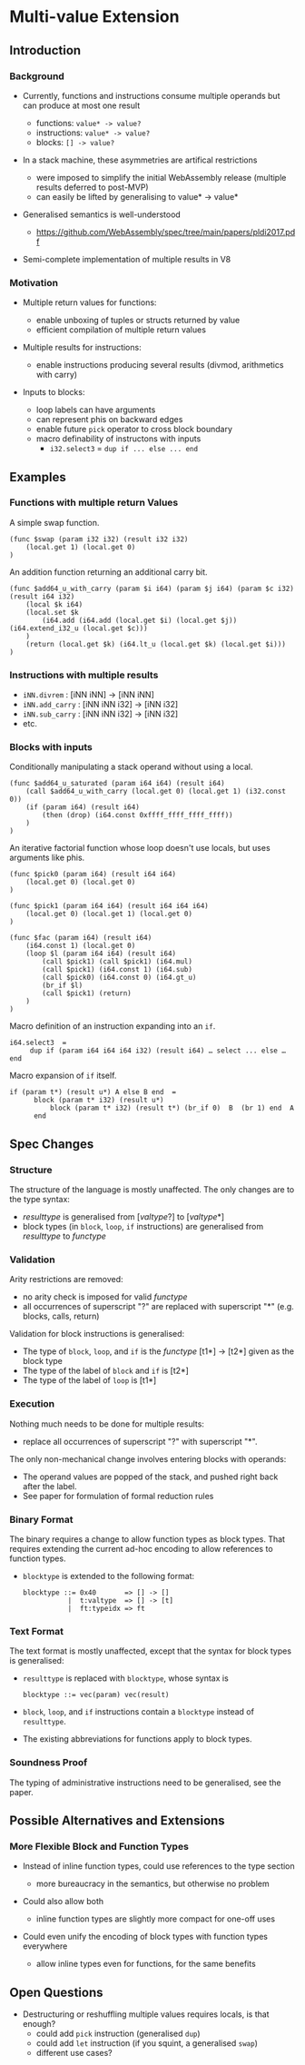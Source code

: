 # Multi-value Extension

## Introduction

### Background

* Currently, functions and instructions consume multiple operands but can produce at most one result
  - functions: `value* -> value?`
  - instructions: `value* -> value?`
  - blocks: `[] -> value?`

* In a stack machine, these asymmetries are artifical restrictions
  - were imposed to simplify the initial WebAssembly release (multiple results deferred to post-MVP)
  - can easily be lifted by generalising to value* -> value*

* Generalised semantics is well-understood
  - https://github.com/WebAssembly/spec/tree/main/papers/pldi2017.pdf

* Semi-complete implementation of multiple results in V8


### Motivation

* Multiple return values for functions:
  - enable unboxing of tuples or structs returned by value
  - efficient compilation of multiple return values

* Multiple results for instructions:
  - enable instructions producing several results (divmod, arithmetics with carry)

* Inputs to blocks:
  - loop labels can have arguments
  - can represent phis on backward edges
  - enable future `pick` operator to cross block boundary
  - macro definability of instructons with inputs
    * `i32.select3` = `dup if ... else ... end`


## Examples

### Functions with multiple return Values

A simple swap function.
```wasm
(func $swap (param i32 i32) (result i32 i32)
	(local.get 1) (local.get 0)
)
```

An addition function returning an additional carry bit.
```wasm
(func $add64_u_with_carry (param $i i64) (param $j i64) (param $c i32) (result i64 i32)
	(local $k i64)
	(local.set $k
		(i64.add (i64.add (local.get $i) (local.get $j)) (i64.extend_i32_u (local.get $c)))
	)
	(return (local.get $k) (i64.lt_u (local.get $k) (local.get $i)))
)
```

### Instructions with multiple results

* `iNN.divrem` : \[iNN iNN\] -> \[iNN iNN\]
* `iNN.add_carry` : \[iNN iNN i32\] -> \[iNN i32\]
* `iNN.sub_carry` : \[iNN iNN i32\] -> \[iNN i32\]
* etc.


### Blocks with inputs

Conditionally manipulating a stack operand without using a local.
```wasm
(func $add64_u_saturated (param i64 i64) (result i64)
	(call $add64_u_with_carry (local.get 0) (local.get 1) (i32.const 0))
	(if (param i64) (result i64)
		(then (drop) (i64.const 0xffff_ffff_ffff_ffff))
	)
)
```

An iterative factorial function whose loop doesn't use locals, but uses arguments like phis.
```wasm
(func $pick0 (param i64) (result i64 i64)
	(local.get 0) (local.get 0)
)

(func $pick1 (param i64 i64) (result i64 i64 i64)
	(local.get 0) (local.get 1) (local.get 0)
)

(func $fac (param i64) (result i64)
	(i64.const 1) (local.get 0)
	(loop $l (param i64 i64) (result i64)
		(call $pick1) (call $pick1) (i64.mul)
		(call $pick1) (i64.const 1) (i64.sub)
		(call $pick0) (i64.const 0) (i64.gt_u)
		(br_if $l)
		(call $pick1) (return)
	)
)
```

Macro definition of an instruction expanding into an `if`.
```
i64.select3  =
     dup if (param i64 i64 i64 i32) (result i64) … select ... else … end
```

Macro expansion of `if` itself.
```
if (param t*) (result u*) A else B end  =
      block (param t* i32) (result u*)
          block (param t* i32) (result t*) (br_if 0)  B  (br 1) end  A
      end
```


## Spec Changes

### Structure

The structure of the language is mostly unaffected. The only changes are to the type syntax:

* *resulttype* is generalised from \[*valtype*?\] to \[*valtype*\*\]
* block types (in `block`, `loop`, `if` instructions) are generalised from *resulttype* to *functype*


### Validation

Arity restrictions are removed:

* no arity check is imposed for valid *functype*
* all occurrences of superscript "?" are replaced with superscript "\*" (e.g. blocks, calls, return)

Validation for block instructions is generalised:

* The type of `block`, `loop`, and `if` is the *functype* \[t1\*\] -> \[t2\*\] given as the block type
* The type of the label of `block` and `if` is \[t2\*\]
* The type of the label of `loop` is \[t1\*\]


### Execution

Nothing much needs to be done for multiple results:

* replace all occurrences of superscript "?" with superscript "\*".

The only non-mechanical change involves entering blocks with operands:

* The operand values are popped of the stack, and pushed right back after the label.
* See paper for formulation of formal reduction rules


### Binary Format

The binary requires a change to allow function types as block types. That requires extending the current ad-hoc encoding to allow references to function types.

* `blocktype` is extended to the following format:
  ```
  blocktype ::= 0x40       => [] -> []
             |  t:valtype  => [] -> [t]
             |  ft:typeidx => ft
  ```

### Text Format

The text format is mostly unaffected, except that the syntax for block types is generalised:

* `resulttype` is replaced with `blocktype`, whose syntax is
  ```
  blocktype ::= vec(param) vec(result)
  ```

* `block`, `loop`, and `if` instructions contain a `blocktype` instead of `resulttype`.

* The existing abbreviations for functions apply to block types.


### Soundness Proof

The typing of administrative instructions need to be generalised, see the paper.


## Possible Alternatives and Extensions

### More Flexible Block and Function Types

* Instead of inline function types, could use references to the type section
  - more bureaucracy in the semantics, but otherwise no problem

* Could also allow both
  - inline function types are slightly more compact for one-off uses

* Could even unify the encoding of block types with function types everywhere
  - allow inline types even for functions, for the same benefits


## Open Questions

* Destructuring or reshuffling multiple values requires locals, is that enough?
  - could add `pick` instruction (generalised `dup`)
  - could add `let` instruction (if you squint, a generalised `swap`)
  - different use cases?


